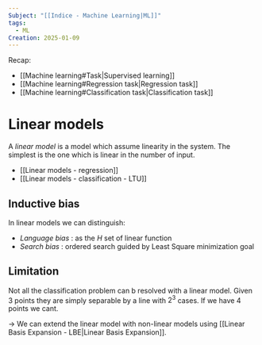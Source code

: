 ```yaml
---
Subject: "[[Indice - Machine Learning|ML]]"
tags:
  - ML
Creation: 2025-01-09
---
```

Recap:
- [[Machine learning#Task|Supervised learning]]
- [[Machine learning#Regression task|Regression task]]
- [[Machine learning#Classification task|Classification task]]
# Linear models
A *linear model* is a model which assume linearity in the system.
The simplest is the one which is linear in the number of input.

- [[Linear models - regression]]
- [[Linear models - classification - LTU]]
## Inductive bias

In linear models we can distinguish:
- *Language bias* : as the $H$ set of linear function
- _Search bias_ : ordered search guided by Least Square minimization goal
## Limitation 
Not all the classification problem can b resolved with a linear model.
Given 3 points they are simply separable by a line with $2^3$ cases. 
If we have 4 points we cant.

-> We can extend the linear model with non-linear models using [[Linear Basis Expansion - LBE|Linear Basis Expansion]].